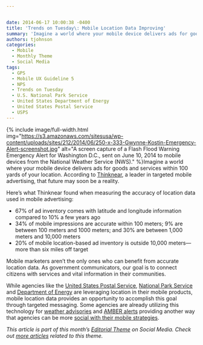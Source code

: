 ```yaml
---


date: 2014-06-17 10:00:38 -0400
title: 'Trends on Tuesday\: Mobile Location Data Improving'
summary: 'Imagine a world where your mobile device delivers ads for goods and services within 100 yards of your location. According to Thinknear, a leader in targeted'
authors: tjohnson
categories:
  - Mobile
  - Monthly Theme
  - Social Media
tags:
  - GPS
  - Mobile UX Guideline 5
  - NPS
  - Trends on Tuesday
  - U.S. National Park Service
  - United States Department of Energy
  - United States Postal Service
  - USPS
---
```



{% include image/full-width.html img="https://s3.amazonaws.com/sitesusa/wp-content/uploads/sites/212/2014/06/250-x-333-Gwynne-Kostin-Emergency-Alert-screenshot.jpg" alt="A screen capture of a Flash Flood Warning Emergency Alert for Washington D.C., sent on June 10, 2014 to mobile devices from the National Weather Service (NWS)." %}Imagine a world where your mobile device delivers ads for goods and services within 100 yards of your location. According to <a title="Thinknear" href="http://www.mobilemarketingwatch.com/mobile-marketers-are-you-near-me-now-41998/" target="_blank">Thinknear</a>, a leader in targeted mobile advertising, that future may soon be a reality.

Here’s what Thinknear found when measuring the accuracy of location data used in mobile advertising:

  * 67% of ad inventory comes with latitude and longitude information compared to 10% a few years ago
  * 34% of mobile impressions are accurate within 100 meters; 9% are between 100 meters and 1000 meters; and 30% are between 1,000 meters and 10,000 meters
  * 20% of mobile location-based ad inventory is outside 10,000 meters—more than six miles off target

Mobile marketers aren&#8217;t the only ones who can benefit from accurate location data. As government communicators, our goal is to connect citizens with services and vital information in their communities.

While agencies like the [United States Postal Service](https://www.WHATEVER/2013/05/09/usps-mobile-app-updates/ "USPS Mobile App Updates"), [National Park Service](https://www.WHATEVER/2013/04/04/nps-national-mall-app/ "National Park Service Apps") and [Department of Energy](https://www.WHATEVER/2014/01/30/alternative-fueling-station-locator-app-from-the-department-of-energy/ "Alternative Fueling Station Locator App from the Department of Energy") are leveraging location in their mobile products, mobile location data provides an opportunity to accomplish this goal through targeted messaging. Some agencies are already utilizing this technology for [weather advisories](https://www.WHATEVER/2014/06/10/digitalgov-irl-6-ways-to-get-it-right/) and <a title="Amber alerts" href="http://www.amberalert.gov/" target="_blank">AMBER alerts</a> providing another way that agencies can be more [social with their mobile strategies](https://www.WHATEVER/2014/06/12/three-ways-agencies-are-using-social-media-in-mobile-products/ "Three Ways Agencies Are Using Social Media in Mobile Products").

_This article is part of this month&#8217;s [Editorial Theme](https://www.WHATEVER/join-digitalgov/#guidelines) on Social Media. Check out [more articles](https://www.WHATEVER/recent-monthly-themes/ "Recent Monthly Themes") related to this theme._